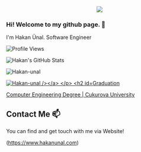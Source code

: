 <div align="center" style="margin: 20px">
  <img src="https://www.macleans.ca/wp-content/uploads/2019/11/BABY-YODA-MANDALORIAN-NOV19-810x445.jpg">
</div>

### Hi! Welcome to my github page. 👋


I'm Hakan Ünal. Software Engineer



![Profile Views](https://komarev.com/ghpvc/?username=Hakan-unal)

![Hakan's GitHub Stats](https://github-readme-stats.vercel.app/api?username=Hakan-unal&show_icons=true)

<p><img align="center" src="https://github-readme-streak-stats.herokuapp.com/?user=Hakan-unal&" alt="Hakan-unal" /></p>

<p align="left"> <a href="https://github.com/ryo-ma/github-profile-trophy"><img src="https://github-profile-trophy.vercel.app/?username=Hakan-unal" alt="Hakan-unal /></a> </p>


## Graduation

Computer Engineering Degree |  [Cukurova University](https://www.cu.edu.tr/)




## Contact Me 📫

You can find and get touch with me via Website!

(https://www.hakanunal.com)
